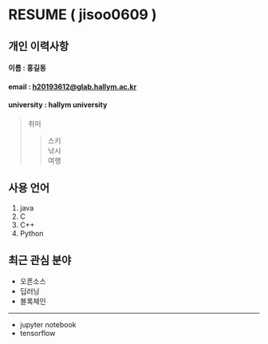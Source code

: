 # RESUME ( jisoo0609 )

## 개인 이력사항 

#### 이름 : 홍길동
#### email : h20193612@glab.hallym.ac.kr
#### university : hallym university

> 취미  
>> 스키  
>> 낚시  
>> 여행

## 사용 언어
1. java
2. C
3. C++
4. Python

## 최근 관심 분야
* 오픈소스
* 딥러닝
* 블록체인
------------
* jupyter notebook
* tensorflow

